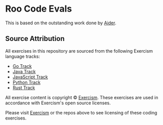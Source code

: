 # Roo Code Evals

This is based on the outstanding work done by [Aider](https://aider.chat/2024/12/21/polyglot.html).

## Source Attribution

All exercises in this repository are sourced from the following Exercism language tracks:

- [Go Track](https://github.com/exercism/go) 
- [Java Track](https://github.com/exercism/java)
- [JavaScript Track](https://github.com/exercism/javascript)
- [Python Track](https://github.com/exercism/python)
- [Rust Track](https://github.com/exercism/rust)

All exercise content is copyright © [Exercism](https://exercism.org). These exercises are used in accordance with Exercism's open source licenses.

Please visit [Exercism](https://exercism.org) or the repos above to see licensing of these coding exercises.
